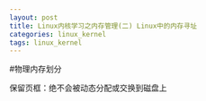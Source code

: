 ```yaml
---
layout: post
title: Linux内核学习之内存管理(二) Linux中的内存寻址
categories: linux_kernel
tags: linux_kernel
---
```


#物理内存划分

保留页框：绝不会被动态分配或交换到磁盘上


